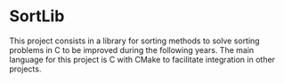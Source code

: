 # SortLib

This project consists in a library for sorting methods to solve sorting problems in C to be improved during the following years. The main language for this project is C with CMake to facilitate integration in other projects.
